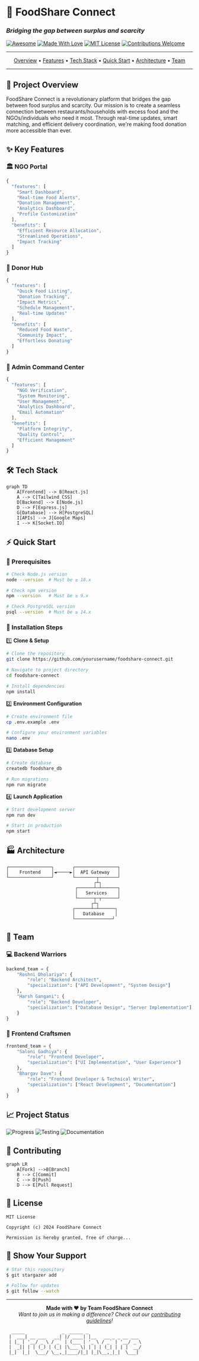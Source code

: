 <p align="center">
  
# 🌟 FoodShare Connect

### _Bridging the gap between surplus and scarcity_

[![Awesome](https://cdn.rawgit.com/sindresorhus/awesome/d7305f38d29fed78fa85652e3a63e154dd8e8829/media/badge.svg)](https://github.com/yourusername/food-share)
[![Made With Love](https://img.shields.io/badge/Made%20With-Love-orange.svg)](https://github.com/yourusername/food-share)
[![MIT License](https://img.shields.io/badge/License-MIT-green.svg)](https://choosealicense.com/licenses/mit/)
[![Contributions Welcome](https://img.shields.io/badge/Contributions-Welcome-brightgreen.svg?style=flat)](https://github.com/yourusername/food-share/issues)

</p>

---

<p align="center">
  <a href="#rocket-project-overview">Overview</a> •
  <a href="#sparkles-key-features">Features</a> •
  <a href="#wrench-tech-stack">Tech Stack</a> •
  <a href="#zap-quick-start">Quick Start</a> •
  <a href="#factory-architecture">Architecture</a> •
  <a href="#people_holding_hands-team">Team</a>
</p>

---

## 🚀 Project Overview

FoodShare Connect is a revolutionary platform that bridges the gap between food surplus and scarcity. Our mission is to create a seamless connection between restaurants/households with excess food and the NGOs/individuals who need it most. Through real-time updates, smart matching, and efficient delivery coordination, we're making food donation more accessible than ever.

## ✨ Key Features

### 🏛️ NGO Portal
```javascript
{
  "features": [
    "Smart Dashboard",
    "Real-time Food Alerts",
    "Donation Management",
    "Analytics Dashboard",
    "Profile Customization"
  ],
  "benefits": [
    "Efficient Resource Allocation",
    "Streamlined Operations",
    "Impact Tracking"
  ]
}
```

### 🎁 Donor Hub
```javascript
{
  "features": [
    "Quick Food Listing",
    "Donation Tracking",
    "Impact Metrics",
    "Schedule Management",
    "Real-time Updates"
  ],
  "benefits": [
    "Reduced Food Waste",
    "Community Impact",
    "Effortless Donating"
  ]
}
```

### 👑 Admin Command Center
```javascript
{
  "features": [
    "NGO Verification",
    "System Monitoring",
    "User Management",
    "Analytics Dashboard",
    "Email Automation"
  ],
  "benefits": [
    "Platform Integrity",
    "Quality Control",
    "Efficient Management"
  ]
}
```

## 🛠️ Tech Stack

```mermaid
graph TD
    A[Frontend] --> B[React.js]
    A --> C[Tailwind CSS]
    D[Backend] --> E[Node.js]
    D --> F[Express.js]
    G[Database] --> H[PostgreSQL]
    I[APIs] --> J[Google Maps]
    I --> K[Socket.IO]
```

## ⚡ Quick Start

### 🔧 Prerequisites

```bash
# Check Node.js version
node --version  # Must be ≥ 18.x

# Check npm version
npm --version   # Must be ≥ 9.x

# Check PostgreSQL version
psql --version  # Must be ≥ 14.x
```

### 🚀 Installation Steps

1️⃣ **Clone & Setup**
```bash
# Clone the repository
git clone https://github.com/yourusername/foodshare-connect.git

# Navigate to project directory
cd foodshare-connect

# Install dependencies
npm install
```

2️⃣ **Environment Configuration**
```bash
# Create environment file
cp .env.example .env

# Configure your environment variables
nano .env
```

3️⃣ **Database Setup**
```bash
# Create database
createdb foodshare_db

# Run migrations
npm run migrate
```

4️⃣ **Launch Application**
```bash
# Start development server
npm run dev

# Start in production
npm start
```

## 🏭 Architecture

```ascii
┌────────────────┐       ┌────────────────┐
│    Frontend    │◄─────►│  API Gateway   │
└────────────────┘       └────────┬───────┘
                                 ┌┴┐
                          ┌──────┴─┴──────┐
                          │   Services    │
                          └──────┬─┬──────┘
                                ┌┴┐
                         ┌──────┴─┴──────┐
                         │   Database    │
                         └──────────────┘
```

## 🤝 Team

### 💻 Backend Warriors
```python
backend_team = {
    "Roshni Dholariya": {
        "role": "Backend Architect",
        "specialization": ["API Development", "System Design"]
    },
    "Harsh Gangani": {
        "role": "Backend Developer",
        "specialization": ["Database Design", "Server Implementation"]
    }
}
```

### 🎨 Frontend Craftsmen
```python
frontend_team = {
    "Saloni Gadhiya": {
        "role": "Frontend Developer",
        "specialization": ["UI Implementation", "User Experience"]
    },
    "Bhargav Dave": {
        "role": "Frontend Developer & Technical Writer",
        "specialization": ["React Development", "Documentation"]
    }
}
```

## 📈 Project Status

![Progress](https://progress-bar.dev/80/?title=Development)
![Testing](https://progress-bar.dev/70/?title=Testing)
![Documentation](https://progress-bar.dev/90/?title=Documentation)

## 🤝 Contributing

```mermaid
graph LR
    A[Fork] -->B[Branch]
    B --> C[Commit]
    C --> D[Push]
    D --> E[Pull Request]
```

## 📜 License

```
MIT License

Copyright (c) 2024 FoodShare Connect

Permission is hereby granted, free of charge...
```

## 🌟 Show Your Support

```bash
# Star this repository
$ git stargazer add

# Follow for updates
$ git follow --watch
```

---

<p align="center">
  <b>Made with ❤️ by Team FoodShare Connect</b><br>
  <i>Want to join us in making a difference? Check out our <a href="#contributing">contributing guidelines</a>!</i>
</p>

```ascii
  _____              _  _____ _                      
 |  ___| __ ___   __| |/ ____| |__   __ _ _ __ ___ 
 | |_ | '__/ _ \ / _` | (___ | '_ \ / _` | '__/ _ \
 |  _|| | | (_) | (_| |\___ \| | | | (_| | | |  __/
 |_|  |_|  \___/ \__,_|____/|_| |_|\__,_|_|  \___|
                                                    
```
